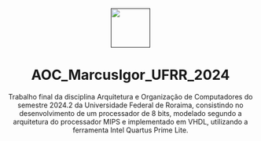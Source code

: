 <br />
<p align="center">
  <a href="">
    <img src="https://user-images.githubusercontent.com/49700354/114078715-a61b2f00-987f-11eb-8eef-6fd7cfc17d33.png" alt="" width="80" height="80">
  </a>

 <h1 align="center">AOC_MarcusIgor_UFRR_2024</h1>
 <p align="center">    
  Trabalho final da disciplina Arquitetura e Organização de Computadores do semestre 2024.2 da Universidade Federal de Roraima, consistindo no desenvolvimento de um processador de 8 bits, modelado segundo a arquitetura do processador MIPS e implementado em VHDL, utilizando a ferramenta Intel Quartus Prime Lite.
    </a>
  </p>
</p>
